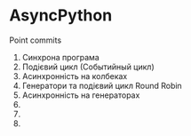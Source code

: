 # AsyncPython

Point commits

1. Синхрона програма
2. Подієвий цикл (Событийный цикл)
3. Асинхронність на колбеках
4. Генератори та подієвий цикл Round Robin
5. Асинхронність на генераторах
6. 
7. 
8. 
